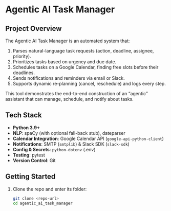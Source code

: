 # Agentic AI Task Manager

## Project Overview
The Agentic AI Task Manager is an automated system that:
1. Parses natural-language task requests (action, deadline, assignee, priority).  
2. Prioritizes tasks based on urgency and due date.  
3. Schedules tasks on a Google Calendar, finding free slots before their deadlines.  
4. Sends notifications and reminders via email or Slack.  
5. Supports dynamic re-planning (cancel, reschedule) and logs every step.

This tool demonstrates the end-to-end construction of an “agentic” assistant that can manage, schedule, and notify about tasks.

## Tech Stack
- **Python 3.9+**  
- **NLP**: spaCy (with optional fall-back stub), dateparser  
- **Calendar Integration**: Google Calendar API (`google-api-python-client`)  
- **Notifications**: SMTP (`smtplib`) & Slack SDK (`slack-sdk`)  
- **Config & Secrets**: `python-dotenv` (.env)  
- **Testing**: pytest  
- **Version Control**: Git

## Getting Started
1. Clone the repo and enter its folder:
   ```bash
   git clone <repo-url>
   cd agentic_ai_task_manager
